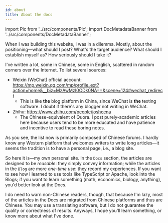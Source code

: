 ```yaml
---
id: about
title: About the docs
---
```


import Pic from '../src/components/Pic';
import DocMetadataBanner from '../src/components/DocMetadataBanner';

<DocMetadataBanner frontMatter={frontMatter} />

When I was building this website, I was in a dilemma. Mostly, about the positioning—what should I post? What's the target audience? What should I establish myself as? How seriously should I take it?

I've written a lot, some in Chinese, some in English, scattered in random corners over the Internet. To list several sources:

- Weixin (WeChat) official account: https://mp.weixin.qq.com/mp/profile_ext?action=home&__biz=MzAwMzI0ODk0NA==&scene=124#wechat_redirect
  - This is like **the** blog platform in China, since WeChat is **the** texting software. I doubt if there's any blogger not writing in WeChat.
- Zhihu: https://www.zhihu.com/people/joshcena
  - The Chinese-equivalent of Quora. I post purely-academic articles here because users tend to be more educated and have patience and incentive to read these boring notes.

As you see, the list now is primarily composed of Chinese forums. I hardly know any Western platform that welcomes writers to write long articles—it seems the tradition is to have a personal page, i.e., a blog site.

So here it is—my own personal site. In the `Docs` section, the articles are designed to be _reusable_: they simply convey information; while the articles in the `Blog` are more _one-time use_: they record my experiences. If you want to see how I learned to use tools like TypeScript or Apache, look into the Blogs; if you want to learn something (math, economics, biology, anything), you'd better look at the Docs.

I do need to warn non-Chinese readers, though, that because I'm lazy, most of the articles in the Docs are migrated from Chinese platforms and thus are Chinese. You may use a translating software, but I do not guarantee the quality or correctness of results. Anyways, I hope you'll learn something, or know more about what I've done.
